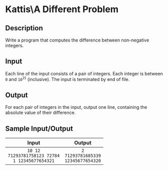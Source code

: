 # Kattis\A Different Problem

## Description

Write a program that computes the difference between non-negative integers.

## Input

Each line of the input consists of a pair of integers. Each integer is between `0` and `10`<sup>`15`</sup> (inclusive). The input is terminated by end of file.

## Output

For each pair of integers in the input, output one line, containing the absolute value of their difference.

## Sample Input/Output

|                         Input                          |                   Output                    |
|:------------------------------------------------------:|:-------------------------------------------:|
| `10 12`<br>`71293781758123 72784`<br>`1 12345677654321`|  `2`<br>`71293781685339`<br>`12345677654320`|